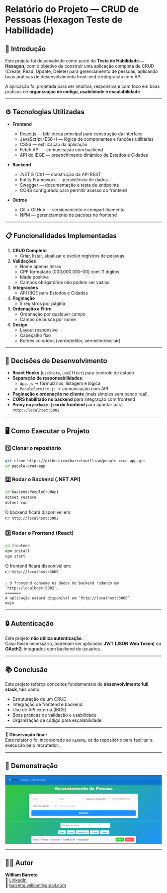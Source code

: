 # Relatório do Projeto — CRUD de Pessoas (Hexagon Teste de Habilidade)

## 📌 Introdução
Este projeto foi desenvolvido como parte do **Teste de Habilidade — Hexagon**, com o objetivo de construir uma aplicação completa de CRUD (Create, Read, Update, Delete) para gerenciamento de pessoas, aplicando boas práticas de desenvolvimento front-end e integração com API.

A aplicação foi projetada para ser intuitiva, responsiva e com foco em boas práticas de **organização de código, usabilidade e escalabilidade**.

------------------------------------------------------------------------

## ⚙️ Tecnologias Utilizadas
- **Frontend**
  - React.js — biblioteca principal para construção da interface
  - JavaScript (ES6+) — lógica de componentes e funções utilitárias
  - CSS3 — estilização da aplicação
  - Fetch API — comunicação com backend
  - API do IBGE — preenchimento dinâmico de Estados e Cidades

- **Backend**
  - .NET 8 (C#) — construção da API REST
  - Entity Framework — persistência de dados
  - Swagger — documentação e teste de endpoints
  - CORS configurado para permitir acesso do frontend

- **Outros**
  - Git + GitHub — versionamento e compartilhamento
  - NPM — gerenciamento de pacotes no frontend

------------------------------------------------------------------------

## 📋 Funcionalidades Implementadas
1. **CRUD Completo**
   - Criar, listar, atualizar e excluir registros de pessoas.
2. **Validações**
   - Nome apenas letras
   - CPF formatado (000.000.000-00) com 11 dígitos
   - Idade positiva
   - Campos obrigatórios não podem ser vazios
3. **Integrações**
   - API IBGE para Estados e Cidades
4. **Paginação**
   - 5 registros por página
5. **Ordenação e Filtro**
   - Ordenação por qualquer campo
   - Campo de busca por nome
6. **Design**
   - Layout responsivo
   - Cabeçalho fixo
   - Botões coloridos (verde/editar, vermelho/excluir)

------------------------------------------------------------------------

## 🔑 Decisões de Desenvolvimento
- **React Hooks** (`useState`, `useEffect`) para controle de estado
- **Separação de responsabilidades**:  
  - `App.js` → formulários, listagem e lógica  
  - `PeopleService.js` → comunicação com API  
- **Paginação e ordenação no cliente** (mais simples sem banco real)
- **CORS habilitado no backend** para integração com frontend
- **Proxy no `package.json` do frontend** para apontar para `http://localhost:5002`

------------------------------------------------------------------------

## 🖥️ Como Executar o Projeto

### 1️⃣ Clonar o repositório
```bash
git clone https://github.com/barretowilliam/people-crud-app.git
cd people-crud-app
```

### 2️⃣ Rodar o Backend (.NET API)
```bash
cd backend/PeopleCrudApi
dotnet restore
dotnet run
```
O backend ficará disponível em:  
👉 `http://localhost:5002`

### 3️⃣ Rodar o Frontend (React)
```bash
cd frontend
npm install
npm start
```
O frontend ficará disponível em:  
👉 `http://localhost:3000`

```docs/readme
⚠️ O frontend consome os dados do backend rodando em `http://localhost:5002`.
=======
A aplicação estará disponível em `http://localhost:3000`.
main
```
------------------------------------------------------------------------

## 🔒 Autenticação
Este projeto **não utiliza autenticação**.  
Caso fosse necessário, poderiam ser aplicados **JWT (JSON Web Token)** ou **OAuth2**, integrados com backend de usuários.

------------------------------------------------------------------------

## 📚 Conclusão
Este projeto reforça conceitos fundamentais de **desenvolvimento full stack**, tais como:
- Estruturação de um CRUD
- Integração de frontend e backend
- Uso de API externa (IBGE)
- Boas práticas de validação e usabilidade
- Organização de código para escalabilidade

------------------------------------------------------------------------

📌 **Observação final:**  
Este relatório foi incorporado ao `README.md` do repositório para facilitar a execução pelo recrutador.  

------------------------------------------------------------------------

## 📸 Demonstração
![alt text](image.png)

------------------------------------------------------------------------

## 👨‍💻 Autor
**William Barreto**  
🔗 [LinkedIn](https://www.linkedin.com/in/william-barreto-/)  
📧 barretoj.william@gmail.com  
